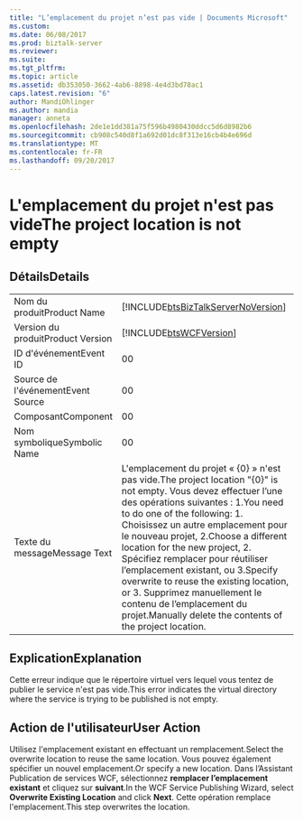 ```yaml
---
title: "L’emplacement du projet n’est pas vide | Documents Microsoft"
ms.custom: 
ms.date: 06/08/2017
ms.prod: biztalk-server
ms.reviewer: 
ms.suite: 
ms.tgt_pltfrm: 
ms.topic: article
ms.assetid: db353050-3662-4ab6-8898-4e4d3bd78ac1
caps.latest.revision: "6"
author: MandiOhlinger
ms.author: mandia
manager: anneta
ms.openlocfilehash: 2de1e1dd381a75f596b4980430ddcc5d6d8982b6
ms.sourcegitcommit: cb908c540d8f1a692d01dc8f313e16cb4b4e696d
ms.translationtype: MT
ms.contentlocale: fr-FR
ms.lasthandoff: 09/20/2017
---
```

# <a name="the-project-location-is-not-empty"></a><span data-ttu-id="40bb9-102">L'emplacement du projet n'est pas vide</span><span class="sxs-lookup"><span data-stu-id="40bb9-102">The project location is not empty</span></span>
## <a name="details"></a><span data-ttu-id="40bb9-103">Détails</span><span class="sxs-lookup"><span data-stu-id="40bb9-103">Details</span></span>  
  
|||  
|-|-|  
|<span data-ttu-id="40bb9-104">Nom du produit</span><span class="sxs-lookup"><span data-stu-id="40bb9-104">Product Name</span></span>|[!INCLUDE[btsBizTalkServerNoVersion](../includes/btsbiztalkservernoversion-md.md)]|  
|<span data-ttu-id="40bb9-105">Version du produit</span><span class="sxs-lookup"><span data-stu-id="40bb9-105">Product Version</span></span>|[!INCLUDE[btsWCFVersion](../includes/btswcfversion-md.md)]|  
|<span data-ttu-id="40bb9-106">ID d'événement</span><span class="sxs-lookup"><span data-stu-id="40bb9-106">Event ID</span></span>|<span data-ttu-id="40bb9-107">0</span><span class="sxs-lookup"><span data-stu-id="40bb9-107">0</span></span>|  
|<span data-ttu-id="40bb9-108">Source de l'événement</span><span class="sxs-lookup"><span data-stu-id="40bb9-108">Event Source</span></span>|<span data-ttu-id="40bb9-109">0</span><span class="sxs-lookup"><span data-stu-id="40bb9-109">0</span></span>|  
|<span data-ttu-id="40bb9-110">Composant</span><span class="sxs-lookup"><span data-stu-id="40bb9-110">Component</span></span>|<span data-ttu-id="40bb9-111">0</span><span class="sxs-lookup"><span data-stu-id="40bb9-111">0</span></span>|  
|<span data-ttu-id="40bb9-112">Nom symbolique</span><span class="sxs-lookup"><span data-stu-id="40bb9-112">Symbolic Name</span></span>|<span data-ttu-id="40bb9-113">0</span><span class="sxs-lookup"><span data-stu-id="40bb9-113">0</span></span>|  
|<span data-ttu-id="40bb9-114">Texte du message</span><span class="sxs-lookup"><span data-stu-id="40bb9-114">Message Text</span></span>|<span data-ttu-id="40bb9-115">L'emplacement du projet « {0} » n'est pas vide.</span><span class="sxs-lookup"><span data-stu-id="40bb9-115">The project location "{0}" is not empty.</span></span> <span data-ttu-id="40bb9-116">Vous devez effectuer l’une des opérations suivantes : 1.</span><span class="sxs-lookup"><span data-stu-id="40bb9-116">You need to do one of the following: 1.</span></span> <span data-ttu-id="40bb9-117">Choisissez un autre emplacement pour le nouveau projet, 2.</span><span class="sxs-lookup"><span data-stu-id="40bb9-117">Choose a different location for the new project, 2.</span></span> <span data-ttu-id="40bb9-118">Spécifiez remplacer pour réutiliser l’emplacement existant, ou 3.</span><span class="sxs-lookup"><span data-stu-id="40bb9-118">Specify overwrite to reuse the existing location, or 3.</span></span> <span data-ttu-id="40bb9-119">Supprimez manuellement le contenu de l’emplacement du projet.</span><span class="sxs-lookup"><span data-stu-id="40bb9-119">Manually delete the contents of the project location.</span></span>|  
  
## <a name="explanation"></a><span data-ttu-id="40bb9-120">Explication</span><span class="sxs-lookup"><span data-stu-id="40bb9-120">Explanation</span></span>  
 <span data-ttu-id="40bb9-121">Cette erreur indique que le répertoire virtuel vers lequel vous tentez de publier le service n'est pas vide.</span><span class="sxs-lookup"><span data-stu-id="40bb9-121">This error indicates the virtual directory where the service is trying to be published is not empty.</span></span>  
  
## <a name="user-action"></a><span data-ttu-id="40bb9-122">Action de l'utilisateur</span><span class="sxs-lookup"><span data-stu-id="40bb9-122">User Action</span></span>  
 <span data-ttu-id="40bb9-123">Utilisez l'emplacement existant en effectuant un remplacement.</span><span class="sxs-lookup"><span data-stu-id="40bb9-123">Select the overwrite location to reuse the same location.</span></span> <span data-ttu-id="40bb9-124">Vous pouvez également spécifier un nouvel emplacement.</span><span class="sxs-lookup"><span data-stu-id="40bb9-124">Or specify a new location.</span></span>  <span data-ttu-id="40bb9-125">Dans l’Assistant Publication de services WCF, sélectionnez **remplacer l’emplacement existant** et cliquez sur **suivant**.</span><span class="sxs-lookup"><span data-stu-id="40bb9-125">In the WCF Service Publishing Wizard, select **Overwrite Existing Location** and click **Next**.</span></span> <span data-ttu-id="40bb9-126">Cette opération remplace l'emplacement.</span><span class="sxs-lookup"><span data-stu-id="40bb9-126">This step overwrites the location.</span></span>